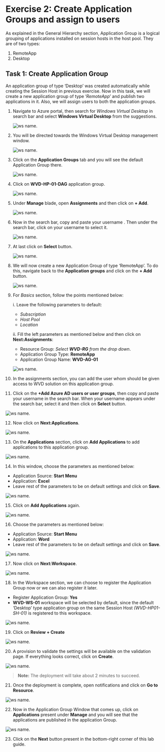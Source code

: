 # **Exercise 2: Create Application Groups and assign to users** 

As explained in the General Hierarchy section, Application Group is a logical grouping of applications installed on session hosts in the host pool. They are of two types: 

1. RemoteApp 
2. Desktop 

## **Task 1: Create Application Group**

An application group of type ‘Desktop’ was created automatically while creating the Session Host in previous exercise. Now in this task, we will create a new application group of type ‘*RemoteApp*’ and publish two applications in it. Also, we will assign users to both the application groups.

1. Navigate to Azure portal, then search for *Windows Virtual Desktop* in search bar and select **Windows Virtual Desktop** from the suggestions.

   ![ws name.](media/w1.png)


2. You will be directed towards the Windows Virtual Desktop management window.  

   ![ws name.](media/64.png)


3. Click on the **Application Groups** tab and you will see the default Application Group there. 

   ![ws name.](media/w8.png)
   
4. Click on **WVD-HP-01-DAG** application group.

   ![ws name.](media/91.png)
      
5. Under **Manage** blade, open **Assignments** and then click on **+ Add**. 

   ![ws name.](media/w4.png)   
 
6. Now in the search bar, copy and paste your username **<inject key="AzureAdUserEmail" />**. Then under the search bar, click on your username to select it.

   ![ws name.](media/w7.png)
   
7. At last click on **Select** button. 
 
   ![ws name.](media/w6.png) 
 
8. We will now create a new Application Group of type ‘RemoteApp’. To do this, navigate back to the **Application groups** and click on the **+ Add** button. 

   ![ws name.](media/a18.png)

9. For *Basics* section, follow the points mentioned below: 

   i.  Leave the following parameters to default:
   
      - *Subscription*
      - *Host Pool*
      - *Location*
         
   ii.  Fill the left parameters as mentioned below and then click on **Next:Assignments**:  
   
      - Resource Group: *Select **WVD-RG** from the drop down*.
      - Application Group Type: **RemoteApp** 
      - Application Group Name: **WVD-AG-01**

   ![ws name.](media/w23.png)

10. In the assignments section, you can add the user whom should be given access to WVD solution on this application group. 

11. Click on the **+Add Azure AD users or user groups**, then copy and paste your username **<inject key="AzureAdUserEmail" />** in the search bar. When your username appears under the search bar, select it and then click on **Select** button.
 
   ![ws name.](media/88.png)

12. Now click on **Next:Applications**. 

   ![ws name.](media/w21.png)


13. On the **Applications** section, click on **Add Applications** to add applications to this application group. 

   ![ws name.](media/76.png)


14. In this window, choose the parameters as mentioned below: 

   - Application Source: **Start Menu**    
   - Application: **Excel**
   - Leave rest of the parameters to be on default settings and click on **Save**.
   
  ![ws name.](media/a34.png)
 
15. Click on **Add Applications** again. 

   ![ws name.](media/31.png)

16. Choose the parameters as mentioned below: 

   - Application Source: **Start Menu**    
   - Application: **Word**   
   - Leave rest of the parameters to be on default settings and click on **Save**.

   
   ![ws name.](media/77.png)

17. Now click on **Next:Workspace**. 

   ![ws name.](media/78.png)

18. In the Workspace section, we can choose to register the Application Group now or we can also register it later.  

   - Register Application Group: **Yes**
   - **WVD-WS-01** workspace will be selected by default, since the default ‘Desktop’ type application group on the same Session Host *(WVD-HP01-SH-01)* is registered to this workspace.

   ![ws name.](media/w22.png)

19. Click on **Review + Create**

   ![ws name.](media/35.png)

20. A provision to validate the settings will be available on the validation page. If everything looks correct, click on **Create**. 

   ![ws name.](media/80.png)

> **Note:** The deployment will take about 2 minutes to succeed.

21. Once the deployment is complete, open notifications and click on **Go to Resource**. 

   ![ws name.](media/81.png)


22. Now in the Application Group Window that comes up, click on **Applications** present under **Manage** and you will see that the applications are published in the application Group. 

   ![ws name.](media/82.png)

23. Click on the **Next** button present in the bottom-right corner of this lab guide. 
